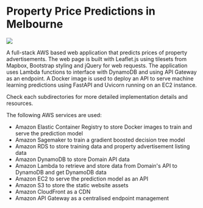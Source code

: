 # Property Price Predictions in Melbourne

![](images/app.gif)

A full-stack AWS based web application that predicts prices of property advertisements. The web page is built with Leaflet.js using tilesets from Mapbox, Bootstrap styling and jQuery for web requests. The application uses Lambda functions to interface with DynamoDB and using API Gateway as an endpoint. A Docker image is used to deploy an API to serve machine learning predictions using FastAPI and Uvicorn running on an EC2 instance. 

Check each subdirectories for more detailed implementation details and resources.

The following AWS services are used:  
* Amazon Elastic Container Registry to store Docker images to train and serve the prediction model
* Amazon Sagemaker to train a gradient boosted decision tree model
* Amazon RDS to store training data and property advertisement listing data
* Amazon DynamoDB to store Domain API data
* Amazon Lambda to retrieve and store data from Domain's API to DynamoDB and get DynamoDB data
* Amazon EC2 to serve the prediction model as an API
* Amazon S3 to store the static website assets
* Amazon CloudFront as a CDN
* Amazon API Gateway as a centralised endpoint management
